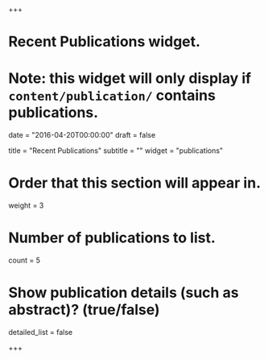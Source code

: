 +++
# Recent Publications widget.
# Note: this widget will only display if `content/publication/` contains publications.

date = "2016-04-20T00:00:00"
draft = false

title = "Recent Publications"
subtitle = ""
widget = "publications"

# Order that this section will appear in.
weight = 3

# Number of publications to list.
count = 5

# Show publication details (such as abstract)? (true/false)
detailed_list = false

+++

